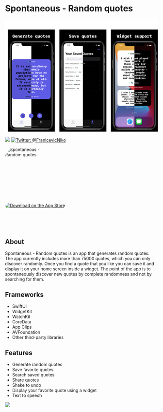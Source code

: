 # Spontaneous - Random quotes

![1](https://github.com/FranicevicNikola/DiscoverRandomQuotes/blob/main/iPhone%2011%20Pro%20Maxgithub.png)

<p align="leading">
    <img src="https://img.shields.io/badge/iOS-14.5-blueviolet" />
    <a href="https://twitter.com/FranicevicNiko">
        <img src="https://img.shields.io/badge/Contact-%40FranicevicNiko-blue" alt="Twitter: @FranicevicNiko" />
    </a>
</p>

<a href="https://apps.apple.com/us/app/spontaneous-random-quotes/id1538265374?itscg=30200&amp;itsct=apps_box" style="width: 170px; height: 170px; border-radius: 22%; overflow: hidden; display: inline-block; vertical-align: middle;"><img src="https://is5-ssl.mzstatic.com/image/thumb/Purple114/v4/c7/d3/4c/c7d34ce1-1d73-e2cf-f953-d53e66818956/AppIcon-0-1x_U007emarketing-0-7-0-85-220.png/540x540bb.jpg&h=d13ee21fa0e7d1deeb788acd46ebd2fb" alt="Spontaneous - Random quotes" style="width: 170px; height: 170px; border-radius: 22%; overflow: hidden; display: inline-block; vertical-align: middle;"></a>

<a href="https://apps.apple.com/us/app/spontaneous-random-quotes/id1538265374?itsct=apps_box&amp;itscg=30200" style="display: inline-block; overflow: hidden; border-radius: 13px; width: 250px; height: 83px;"><img src="https://tools.applemediaservices.com/api/badges/download-on-the-app-store/black/en-US?size=250x83&amp;releaseDate=1606003200&h=cb6e0a0af35985c352935458478c4cc5" alt="Download on the App Store" style="border-radius: 13px; width: 250px; height: 83px;"></a>

## About
Spontaneous - Random quotes is an app that generates random quotes. The app currently includes more than 75000 quotes, which you can only discover randomly. Once you find a quote that you like you can save it and display it on your home screen inside a widget. The point of the app is to spontaneously discover new quotes by complete randomness and not by searching for them.

## Frameworks
* SwiftUI
* WidgetKit
* WatchKit
* CoreData
* App Clips
* AVFoundation
* Other third-party libraries

## Features
* Generate random quotes
* Save favorite quotes
* Search saved quotes
* Share quotes
* Shake to undo
* Display your favorite quote using a widget
* Text to speech



<a href="https://www.buymeacoffee.com/FranicevicNiko"><img src="https://img.buymeacoffee.com/button-api/?text=Buy me a coffee&emoji=&slug=FranicevicNiko&button_colour=FFDD00&font_colour=000000&font_family=Cookie&outline_colour=000000&coffee_colour=ffffff"></a>


